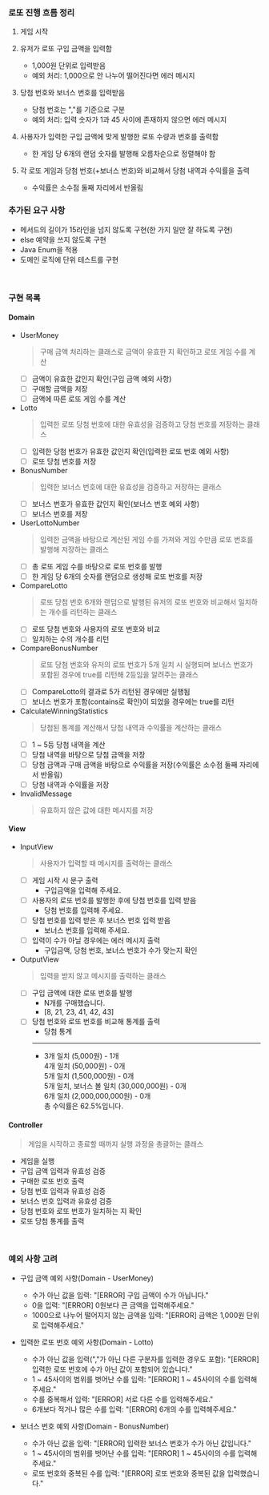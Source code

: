 ### 로또 진행 흐름 정리
1. 게임 시작

2. 유저가 로또 구입 금액을 입력함
   - 1,000원 단위로 입력받음
   - 예외 처리: 1,000으로 안 나누어 떨어진다면 에러 메시지

3. 당첨 번호와 보너스 번호를 입력받음
    - 당첨 번호는 ","를 기준으로 구분
    - 예외 처리: 입력 숫자가 1과 45 사이에 존재하지 않으면 에러 메시지

4. 사용자가 입력한 구입 금액에 맞게 발행한 로또 수량과 번호를 출력함
    - 한 게임 당 6개의 랜덤 숫자를 발행해 오름차순으로 정렬해야 함
   
5. 각 로또 게임과 당첨 번호(+보너스 번호)와 비교해서 당첨 내역과 수익률을 출력
    - 수익률은 소수점 둘째 자리에서 반올림

### 추가된 요구 사항
- 메서드의 길이가 15라인을 넘지 않도록 구현(한 가지 일만 잘 하도록 구현)
- else 예약을 쓰지 않도록 구현
- Java Enum을 적용
- 도메인 로직에 단위 테스트를 구현

<br>


### 구현 목록
#### Domain
- UserMoney 
  > 구매 금액 처리하는 클래스로 금액이 유효한 지 확인하고 로또 게임 수를 계산
  - [ ] 금액이 유효한 값인지 확인(구입 금액 예외 사항)
  - [ ] 구매할 금액을 저장
  - [ ] 금액에 따른 로또 게임 수를 계산

- Lotto
  > 입력한 로또 당첨 번호에 대한 유효성을 검증하고 당첨 번호를 저장하는 클래스
  - [ ] 입력한 당첨 번호가 유효한 값인지 확인(입력한 로또 번호 예외 사항)
  - [ ] 로또 당첨 번호를 저장

- BonusNumber
  > 입력한 보너스 번호에 대한 유효성을 검증하고 저장하는 클래스
  - [ ] 보너스 번호가 유효한 값인지 확인(보너스 번호 예외 사항)
  - [ ] 보너스 번호를 저장

- UserLottoNumber
  > 입력한 금액을 바탕으로 계산된 게임 수를 가져와 게임 수만큼 로또 번호를 발행해 저장하는 클래스
  - [ ] 총 로또 게임 수를 바탕으로 로또 번호를 발행
  - [ ] 한 게임 당 6개의 숫자를 랜덤으로 생성해 로또 번호를 저장

- CompareLotto
  > 로또 당첨 번호 6개와 랜덤으로 발행된 유저의 로또 번호와 비교해서 일치하는 개수를 리턴하는 클래스
  - [ ] 로또 당첨 번호와 사용자의 로또 번호와 비교
  - [ ] 일치하는 수의 개수를 리턴

- CompareBonusNumber
  > 로또 당첨 번호와 유저의 로또 번호가 5개 일치 시 실행되며 보너스 번호가 포함된 경우에 true를 리턴해 2등임을 알려주는 클래스
  - [ ] CompareLotto의 결과로 5가 리턴된 경우에만 실행됨
  - [ ] 보너스 번호가 포함(contains로 확인)이 되었을 경우에는 true를 리턴

- CalculateWinningStatistics
  > 당첨된 통계를 계산해서 당첨 내역과 수익률을 계산하는 클래스
  - [ ] 1 ~ 5등 당첨 내역을 계산
  - [ ] 당첨 내역을 바탕으로 당첨 금액을 저장
  - [ ] 당첨 금액과 구매 금액을 바탕으로 수익률을 저장(수익률은 소수점 둘째 자리에서 반올림)
  - [ ] 당첨 내역과 수익률을 저장

- InvalidMessage
  > 유효하지 않은 값에 대한 메시지를 저장

#### View
- InputView
  > 사용자가 입력할 때 메시지를 출력하는 클래스
  - [ ] 게임 시작 시 문구 출력
    - 구입금액을 입력해 주세요.
  - [ ] 사용자의 로또 번호를 발행한 후에 당첨 번호를 입력 받음
    - 당첨 번호를 입력해 주세요.
  - [ ] 당첨 번호를 입력 받은 후 보너스 번호 입력 받음
    - 보너스 번호를 입력해 주세요.
  - [ ] 입력이 수가 아닐 경우에는 에러 메시지 출력
    - 구입금액, 당첨 번호, 보너스 번호가 수가 맞는지 확인

- OutputView
  > 입력을 받지 않고 메시지를 출력하는 클래스
  - [ ] 구입 금액에 대한 로또 번호를 발행
    - N개를 구매했습니다.
    - [8, 21, 23, 41, 42, 43]
  - [ ] 당첨 번호와 로또 번호를 비교해 통계를 출력
    - 당첨 통계
    - ---
    - 3개 일치 (5,000원) - 1개  
      4개 일치 (50,000원) - 0개  
      5개 일치 (1,500,000원) - 0개  
      5개 일치, 보너스 볼 일치 (30,000,000원) - 0개  
      6개 일치 (2,000,000,000원) - 0개  
      총 수익률은 62.5%입니다.

#### Controller
> 게임을 시작하고 종료할 때까지 실행 과정을 총괄하는 클래스
  - 게임을 실행
  - 구입 금액 입력과 유효성 검증
  - 구매한 로또 번호 출력
  - 당첨 번호 입력과 유효성 검증
  - 보너스 번호 입력과 유효성 검증
  - 당첨 번호와 로또 번호가 일치하는 지 확인
  - 로또 당첨 통계를 출력

<br>

### 예외 사항 고려
- 구입 금액 예외 사항(Domain - UserMoney)
  - 수가 아닌 값을 입력: "[ERROR] 구입 금액이 수가 아닙니다."
  - 0을 입력: "[ERROR] 0원보다 큰 금액을 입력해주세요."
  - 1000으로 나누어 떨어지지 않는 금액을 입력: "[ERROR] 금액은 1,000원 단위로 입력해주세요."

- 입력한 로또 번호 예외 사항(Domain - Lotto)
  - 수가 아닌 값을 입력(","가 아닌 다른 구분자를 입력한 경우도 포함): "[ERROR] 입력한 로또 번호에 수가 아닌 값이 포함되어 있습니다."
  - 1 ~ 45사이의 범위를 벗어난 수를 입력: "[ERROR] 1 ~ 45사이의 수를 입력해주세요."
  - 수를 중복해서 입력: "[ERROR] 서로 다른 수를 입력해주세요."
  - 6개보다 적거나 많은 수를 입력: "[ERROR] 6개의 수를 입력해주세요."

- 보너스 번호 예외 사항(Domain - BonusNumber)
  - 수가 아닌 값을 입력: "[ERROR] 입력한 보너스 번호가 수가 아닌 값입니다."
  - 1 ~ 45사이의 범위를 벗어난 수를 입력: "[ERROR] 1 ~ 45사이의 수를 입력해주세요."
  - 로또 번호와 중복된 수를 입력: "[ERROR] 로또 번호와 중복된 값을 입력했습니다."